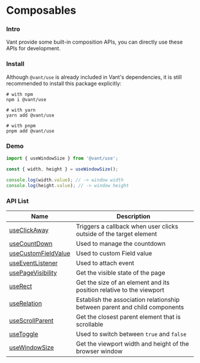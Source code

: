 # Composables

### Intro

Vant provide some built-in composition APIs, you can directly use these APIs for development.

### Install

Although `@vant/use` is already included in Vant's dependencies, it is still recommended to install this package explicitly:

```shell
# with npm
npm i @vant/use

# with yarn
yarn add @vant/use

# with pnpm
pnpm add @vant/use
```

### Demo

```js
import { useWindowSize } from '@vant/use';

const { width, height } = useWindowSize();

console.log(width.value); // -> window width
console.log(height.value); // -> window height
```

### API List

| Name | Description |
| --- | --- |
| [useClickAway](#/en-US/use-click-away) | Triggers a callback when user clicks outside of the target element |
| [useCountDown](#/en-US/use-count-down) | Used to manage the countdown |
| [useCustomFieldValue](#/en-US/use-custom-field-value) | Used to custom Field value |
| [useEventListener](#/en-US/use-event-listener) | Used to attach event |
| [usePageVisibility](#/en-US/use-page-visibility) | Get the visible state of the page |
| [useRect](#/en-US/use-rect) | Get the size of an element and its position relative to the viewport |
| [useRelation](#/en-US/use-relation) | Establish the association relationship between parent and child components |
| [useScrollParent](#/en-US/use-scroll-parent) | Get the closest parent element that is scrollable |
| [useToggle](#/en-US/use-toggle) | Used to switch between `true` and `false` |
| [useWindowSize](#/en-US/use-window-size) | Get the viewport width and height of the browser window |
